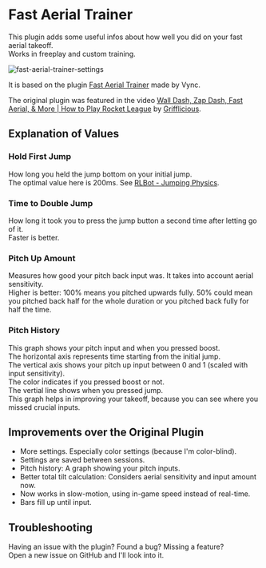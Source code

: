 # Fast Aerial Trainer

This plugin adds some useful infos about how well you did on your fast aerial takeoff.\
Works in freeplay and custom training.

![fast-aerial-trainer-settings](https://github.com/user-attachments/assets/845e34a1-372f-4118-8d46-f0de880921c1)

It is based on the plugin [Fast Aerial Trainer](https://bakkesplugins.com/plugins/view/406) made by Vync.

The original plugin was featured in the video [Wall Dash, Zap Dash, Fast Aerial, & More | How to Play Rocket League](https://www.youtube.com/watch?v=zbW7jIav2e8&t=728s) by [Grifflicious](https://www.youtube.com/@Grifflicious).

## Explanation of Values

### Hold First Jump

How long you held the jump bottom on your initial jump.\
The optimal value here is 200ms. See [RLBot - Jumping Physics](https://github.com/RLBot/RLBot/wiki/Jumping-Physics).

### Time to Double Jump

How long it took you to press the jump button a second time after letting go of it.\
Faster is better.

### Pitch Up Amount

Measures how good your pitch back input was. It takes into account aerial sensitivity.\
Higher is better: 100% means you pitched upwards fully. 50% could mean you pitched back half for the whole duration or you pitched back fully for half the time.

### Pitch History

This graph shows your pitch input and when you pressed boost.\
The horizontal axis represents time starting from the initial jump.\
The vertical axis shows your pitch up input between 0 and 1 (scaled with input sensitivity).\
The color indicates if you pressed boost or not.\
The vertial line shows when you pressed jump.\
This graph helps in improving your takeoff, because you can see where you missed crucial inputs.

## Improvements over the Original Plugin

- More settings. Especially color settings (because I'm color-blind).
- Settings are saved between sessions.
- Pitch history: A graph showing your pitch inputs.
- Better total tilt calculation: Considers aerial sensitivity and input amount now.
- Now works in slow-motion, using in-game speed instead of real-time.
- Bars fill up until input.

## Troubleshooting

Having an issue with the plugin? Found a bug? Missing a feature?\
Open a new issue on GitHub and I'll look into it.
